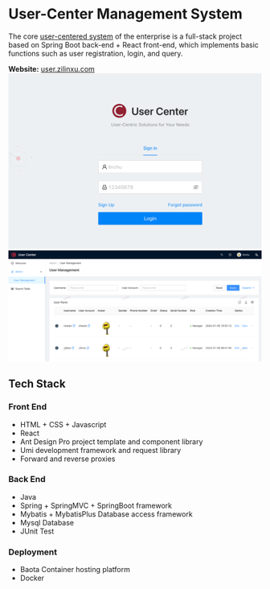 # User-Center Management System

The core [user-centered system](http://user.zilinxu.com/) of the enterprise is a full-stack project based on Spring Boot back-end + React front-end, which implements basic functions such as user registration, login, and query.

**Website:** [user.zilinxu.com](http://user.zilinxu.com/)
![User Center website](images/1.png)
![User Center website](images/2.png)

## Tech Stack

### Front End
* HTML + CSS + Javascript
* React
* Ant Design Pro project template and component library
* Umi development framework and request library
* Forward and reverse proxies

### Back End
* Java
* Spring + SpringMVC + SpringBoot framework
* Mybatis + MybatisPlus Database access framework
* Mysql Database
* JUnit Test

### Deployment
* Baota Container hosting platform
* Docker
